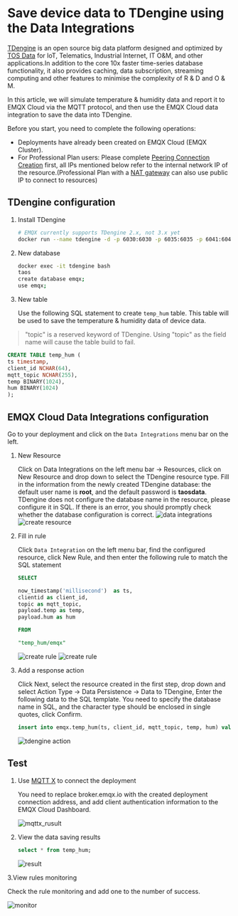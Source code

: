 # Save device data to TDengine using the Data Integrations

[TDengine](https://github.com/taosdata/TDengine) is an open source big data platform designed and optimized by [TOS Data](https://www.taosdata.com/) for IoT, Telematics, Industrial Internet, IT O&M, and other applications.In addition to the core 10x faster time-series database functionality, it also provides caching, data subscription, streaming computing and other features to minimise the complexity of R & D and O & M.

In this article, we will simulate temperature & humidity data and report it to EMQX Cloud via the MQTT protocol, and then use the EMQX Cloud data integration to save the data into TDengine.

Before you start, you need to complete the following operations:

- Deployments have already been created on EMQX Cloud (EMQX Cluster).
- For Professional Plan users: Please complete [Peering Connection Creation](../deployments/vpc_peering.md) first, all IPs mentioned below refer to the internal network IP of the resource.(Professional Plan with a [NAT gateway](../vas/nat-gateway.md) can also use public IP to connect to resources)

## TDengine configuration

1. Install TDengine

   ```bash
   # EMQX currently supports TDengine 2.x, not 3.x yet
   docker run --name tdengine -d -p 6030:6030 -p 6035:6035 -p 6041:6041 -p 6030-6040:6030-6040/udp tdengine/tdengine:2.0.16.0
   ```

2. New database

   ```bash
   docker exec -it tdengine bash
   taos
   create database emqx;
   use emqx;
   ```

3. New table

   Use the following SQL statement to create `temp_hum` table. This table will be used to save the temperature & humidity data of device data.

 > "topic" is a reserved keyword of TDengine. Using "topic" as the field name will cause the table build to fail.  

   ```sql
   CREATE TABLE temp_hum (
   ts timestamp,
   client_id NCHAR(64),
   mqtt_topic NCHAR(255),
   temp BINARY(1024),
   hum BINARY(1024)
   );
   ```

## EMQX Cloud Data Integrations configuration

Go to your deployment and click on the `Data Integrations` menu bar on the left.

1. New Resource

   Click on Data Integrations on the left menu bar → Resources, click on New Resource and drop down to select the TDengine resource type. Fill in the information from the newly created TDengine database: the default user name is **root**, and the default password is **taosdata**. TDengine does not configure the database name in the resource, please configure it in SQL. If there is an error, you should promptly check whether the database configuration is correct.
   ![data integrations](./_assets/data_integration_tdengine.png)
   ![create resource](./_assets/tdengine_resource.png)

2. Fill in rule

   Click `Data Integration` on the left menu bar, find the configured resource, click New Rule, and then enter the following rule to match the SQL statement

   ```sql
   SELECT

   now_timestamp('millisecond')  as ts,
   clientid as client_id,
   topic as mqtt_topic,
   payload.temp as temp,
   payload.hum as hum

   FROM

   "temp_hum/emqx"
   ```

   ![create rule](./_assets/tdengine_rule_1.png)
   ![create rule](./_assets/tdengine_rule_2.png)

3. Add a response action

   Click Next, select the resource created in the first step, drop down and select Action Type → Data Persistence → Data to TDengine, Enter the following data to the SQL template. You need to specify the database name in SQL, and the character type should be enclosed in single quotes, click Confirm.

   ```sql
   insert into emqx.temp_hum(ts, client_id, mqtt_topic, temp, hum) values (${ts}, '${client_id}', '${mqtt_topic}', '${temp}', '${hum}')
   ```

   ![tdengine action](./_assets/tdengine_action.png)

## Test

1. Use [MQTT X](https://mqttx.app/) to connect the deployment

   You need to replace broker.emqx.io with the created deployment connection address, and add client authentication information to the EMQX Cloud Dashboard.

   ![mqttx_rusult](./_assets/tdengine_mqttx.png)

2. View the data saving results

   ```sql
   select * from temp_hum;
   ```

   ![result](./_assets/tdengine_result.png)

3.View rules monitoring

   Check the rule monitoring and add one to the number of success.

   ![monitor](./_assets/tdengine_monitor.png)
